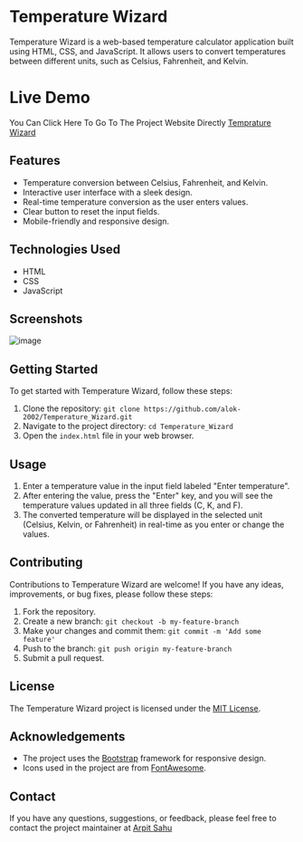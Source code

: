 # Temperature Wizard



Temperature Wizard is a web-based temperature calculator application built using HTML, CSS, and JavaScript. It allows users to convert temperatures between different units, such as Celsius, Fahrenheit, and Kelvin.

# Live Demo
You Can Click Here To Go To The Project Website Directly [Temprature Wizard](https://temperaturewizard.vercel.app/)

## Features

- Temperature conversion between Celsius, Fahrenheit, and Kelvin.
- Interactive user interface with a sleek design.
- Real-time temperature conversion as the user enters values.
- Clear button to reset the input fields.
- Mobile-friendly and responsive design.

## Technologies Used
- HTML
- CSS
- JavaScript

## Screenshots

![image](https://github.com/Alok-2002/Temperature_Wizard/assets/93814546/05d5f3bf-3984-49d4-890b-9deb85920170)


## Getting Started

To get started with Temperature Wizard, follow these steps:

1. Clone the repository: `git clone https://github.com/alok-2002/Temperature_Wizard.git`
2. Navigate to the project directory: `cd Temperature_Wizard`
3. Open the `index.html` file in your web browser.

## Usage

1. Enter a temperature value in the input field labeled "Enter temperature".
2. After entering the value, press the "Enter" key, and you will see the temperature values updated in all three fields (C, K, and F).
3. The converted temperature will be displayed in the selected unit (Celsius, Kelvin, or Fahrenheit) in real-time as you enter or change the values.

## Contributing

Contributions to Temperature Wizard are welcome! If you have any ideas, improvements, or bug fixes, please follow these steps:

1. Fork the repository.
2. Create a new branch: `git checkout -b my-feature-branch`
3. Make your changes and commit them: `git commit -m 'Add some feature'`
4. Push to the branch: `git push origin my-feature-branch`
5. Submit a pull request.

## License

The Temperature Wizard project is licensed under the [MIT License](LICENSE).

## Acknowledgements

- The project uses the [Bootstrap](https://getbootstrap.com/) framework for responsive design.
- Icons used in the project are from [FontAwesome](https://fontawesome.com/).


## Contact

If you have any questions, suggestions, or feedback, please feel free to contact the project maintainer at [Arpit Sahu](mailto:sahuarpit837@gmail.com)
